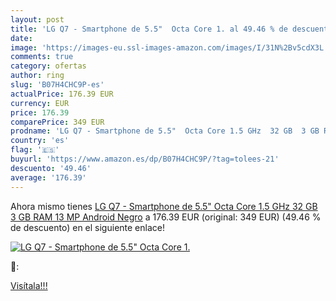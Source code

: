 ```yaml
---
layout: post
title: 'LG Q7 - Smartphone de 5.5"  Octa Core 1. al 49.46 % de descuento'
date: 
image: 'https://images-eu.ssl-images-amazon.com/images/I/31N%2Bv5cdX3L._SL200_.jpg'
comments: true
category: ofertas
author: ring
slug: 'B07H4CHC9P-es'
actualPrice: 176.39 EUR
currency: EUR
price: 176.39
comparePrice: 349 EUR
prodname: 'LG Q7 - Smartphone de 5.5"  Octa Core 1.5 GHz  32 GB  3 GB RAM  13 MP  Android   Negro'
country: 'es'
flag: '🇪🇸'
buyurl: 'https://www.amazon.es/dp/B07H4CHC9P/?tag=tolees-21'
descuento: '49.46'
average: '176.39'
---
```


Ahora mismo tienes [LG Q7 - Smartphone de 5.5"  Octa Core 1.5 GHz  32 GB  3 GB RAM  13 MP  Android   Negro](https://www.amazon.es/dp/B07H4CHC9P/?tag=tolees-21) a 176.39 EUR (original: 349 EUR) (49.46 %  de descuento) en el siguiente enlace!

[![LG Q7 - Smartphone de 5.5"  Octa Core 1.](https://images-eu.ssl-images-amazon.com/images/I/31N%2Bv5cdX3L._SL200_.jpg)](https://www.amazon.es/dp/B07H4CHC9P/?tag=tolees-21)

🔎:


[Visítala!!!](https://www.amazon.es/dp/B07H4CHC9P/?tag=tolees-21)
